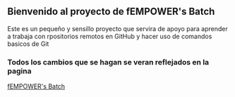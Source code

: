 ## Bienvenido al proyecto de fEMPOWER's Batch

Este es un pequeño y sensillo proyecto que servira de apoyo para aprender a trabaja con rpositorios remotos en GitHub y hacer uso de comandos basicos de Git

### Todos los cambios que se hagan se veran reflejados en la pagina

[fEMPOWER's Batch](https://aangper.github.io/fEMPOWER/)


